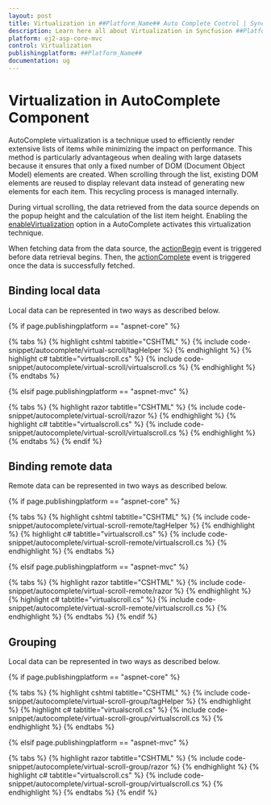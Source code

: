 ```yaml
---
layout: post
title: Virtualization in ##Platform_Name## Auto Complete Control | Syncfusion
description: Learn here all about Virtualization in Syncfusion ##Platform_Name## Auto Complete control of Syncfusion Essential JS 2 and more.
platform: ej2-asp-core-mvc
control: Virtualization
publishingplatform: ##Platform_Name##
documentation: ug
---
```



# Virtualization in AutoComplete Component

AutoComplete virtualization is a technique used to efficiently render extensive lists of items while minimizing the impact on performance. This method is particularly advantageous when dealing with large datasets because it ensures that only a fixed number of DOM (Document Object Model) elements are created. When scrolling through the list, existing DOM elements are reused to display relevant data instead of generating new elements for each item. This recycling process is managed internally.
 
During virtual scrolling, the data retrieved from the data source depends on the popup height and the calculation of the list item height. Enabling the [enableVirtualization](https://help.syncfusion.com/cr/aspnetcore-js2/syncfusion.ej2.dropdowns.autocomplete.html#Syncfusion_EJ2_DropDowns_AutoComplete_EnableVirtualization) option in a AutoComplete activates this virtualization technique.
 
When fetching data from the data source, the [actionBegin](https://help.syncfusion.com/cr/aspnetcore-js2/syncfusion.ej2.dropdowns.autocomplete.html#Syncfusion_EJ2_DropDowns_AutoComplete_ActionBegin) event is triggered before data retrieval begins. Then, the [actionComplete](https://help.syncfusion.com/cr/aspnetcore-js2/syncfusion.ej2.dropdowns.autocomplete.html#Syncfusion_EJ2_DropDowns_AutoComplete_ActionComplete) event is triggered once the data is successfully fetched.


## Binding local data

Local data can be represented in two ways as described below.

{% if page.publishingplatform == "aspnet-core" %}

{% tabs %}
{% highlight cshtml tabtitle="CSHTML" %}
{% include code-snippet/autocomplete/virtual-scroll/tagHelper %}
{% endhighlight %}
{% highlight c# tabtitle="virtualscroll.cs" %}
{% include code-snippet/autocomplete/virtual-scroll/virtualscroll.cs %}
{% endhighlight %}
{% endtabs %} 

{% elsif page.publishingplatform == "aspnet-mvc" %}

{% tabs %}
{% highlight razor tabtitle="CSHTML" %}
{% include code-snippet/autocomplete/virtual-scroll/razor %}
{% endhighlight %}
{% highlight c# tabtitle="virtualscroll.cs" %}
{% include code-snippet/autocomplete/virtual-scroll/virtualscroll.cs %}
{% endhighlight %}
{% endtabs %}
{% endif %}

## Binding remote data

Remote data can be represented in two ways as described below.

{% if page.publishingplatform == "aspnet-core" %}

{% tabs %}
{% highlight cshtml tabtitle="CSHTML" %}
{% include code-snippet/autocomplete/virtual-scroll-remote/tagHelper %}
{% endhighlight %}
{% highlight c# tabtitle="virtualscroll.cs" %}
{% include code-snippet/autocomplete/virtual-scroll-remote/virtualscroll.cs %}
{% endhighlight %}
{% endtabs %} 

{% elsif page.publishingplatform == "aspnet-mvc" %}

{% tabs %}
{% highlight razor tabtitle="CSHTML" %}
{% include code-snippet/autocomplete/virtual-scroll-remote/razor %}
{% endhighlight %}
{% highlight c# tabtitle="virtualscroll.cs" %}
{% include code-snippet/autocomplete/virtual-scroll-remote/virtualscroll.cs %}
{% endhighlight %}
{% endtabs %}
{% endif %}

## Grouping

Local data can be represented in two ways as described below.

{% if page.publishingplatform == "aspnet-core" %}

{% tabs %}
{% highlight cshtml tabtitle="CSHTML" %}
{% include code-snippet/autocomplete/virtual-scroll-group/tagHelper %}
{% endhighlight %}
{% highlight c# tabtitle="virtualscroll.cs" %}
{% include code-snippet/autocomplete/virtual-scroll-group/virtualscroll.cs %}
{% endhighlight %}
{% endtabs %} 

{% elsif page.publishingplatform == "aspnet-mvc" %}

{% tabs %}
{% highlight razor tabtitle="CSHTML" %}
{% include code-snippet/autocomplete/virtual-scroll-group/razor %}
{% endhighlight %}
{% highlight c# tabtitle="virtualscroll.cs" %}
{% include code-snippet/autocomplete/virtual-scroll-group/virtualscroll.cs %}
{% endhighlight %}
{% endtabs %}
{% endif %}